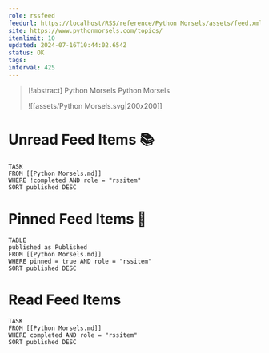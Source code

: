 ```yaml
---
role: rssfeed
feedurl: https://localhost/RSS/reference/Python Morsels/assets/feed.xml
site: https://www.pythonmorsels.com/topics/
itemlimit: 10
updated: 2024-07-16T10:44:02.654Z
status: OK
tags: 
interval: 425
---
```

> [!abstract] Python Morsels
> Python Morsels
>
> ![[assets/Python Morsels.svg|200x200]]
# Unread Feed Items 📚
~~~dataview
TASK
FROM [[Python Morsels.md]]
WHERE !completed AND role = "rssitem"
SORT published DESC
~~~

# Pinned Feed Items 📌
~~~dataview
TABLE
published as Published
FROM [[Python Morsels.md]]
WHERE pinned = true AND role = "rssitem"
SORT published DESC
~~~

# Read Feed Items
~~~dataview
TASK
FROM [[Python Morsels.md]]
WHERE completed AND role = "rssitem"
SORT published DESC
~~~